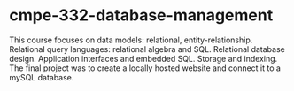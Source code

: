 # cmpe-332-database-management
This course focuses on data models: relational, entity-relationship. Relational query languages: relational algebra and SQL. Relational database design. Application interfaces and embedded SQL. Storage and indexing.
The final project was to create a locally hosted website and connect it to a mySQL database.
